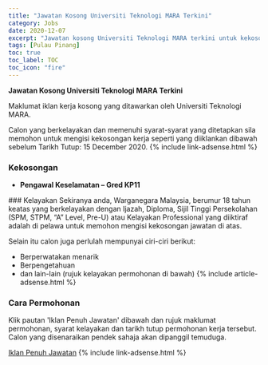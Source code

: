 ```yaml
---
title: "Jawatan Kosong Universiti Teknologi MARA Terkini" 
category: Jobs 
date: 2020-12-07 
excerpt: "Jawatan kosong Universiti Teknologi MARA terkini untuk kekosongan Pengawal Keselamatan – Gred KP11" 
tags: [Pulau Pinang] 
toc: true 
toc_label: TOC 
toc_icon: "fire" 
--- 
```


**Jawatan Kosong Universiti Teknologi MARA Terkini**

Maklumat iklan kerja kosong yang ditawarkan oleh Universiti Teknologi MARA. 

Calon yang berkelayakan dan memenuhi syarat-syarat yang ditetapkan sila memohon untuk mengisi kekosongan kerja seperti yang diiklankan dibawah sebelum Tarikh Tutup: 15 December 2020. 
{% include link-adsense.html %} 
### Kekosongan 
<ul>
<li>
<p><strong>Pengawal Keselamatan &#8211; Gred KP11</strong></p>
</li>
</ul> 
### Kelayakan 
Sekiranya anda, Warganegara Malaysia, berumur 18 tahun keatas yang berkelayakan dengan Ijazah, Diploma, Sijil Tinggi Persekolahan (SPM, STPM, “A” Level, Pre-U) atau Kelayakan Professional yang diiktiraf adalah di pelawa untuk memohon mengisi kekosongan jawatan di atas.

Selain itu calon juga perlulah mempunyai ciri-ciri berikut:
- Berperwatakan menarik
- Berpengetahuan
- dan lain-lain (rujuk kelayakan permohonan di bawah) 
{% include article-adsense.html %} 
### Cara Permohonan 
Klik pautan 'Iklan Penuh Jawatan' dibawah dan rujuk maklumat permohonan, syarat kelayakan dan tarikh tutup permohonan kerja tersebut.
Calon yang disenaraikan pendek sahaja akan dipanggil temuduga.

<a href="https://penang.uitm.edu.my/index.php/component/content/article/38-hebahan-pelajar/411-pentadbiran-iklan-jawatan-kosong-akademik-3?Itemid=101" class="btn btn--info" target="_blank" rel="nofollow noopenner">Iklan Penuh Jawatan</a> 
{% include link-adsense.html %} 